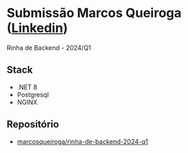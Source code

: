 # Submissão Marcos Queiroga ([Linkedin](https://www.linkedin.com/in/marcosqueiroga))

Rinha de Backend - 2024/Q1

## Stack

* .NET 8
* Postgresql
* NGINX

## Repositório

* [marcosqueiroga/rinha-de-backend-2024-q1](https://github.com/marcosqueiroga/RinhaDeBackend)
